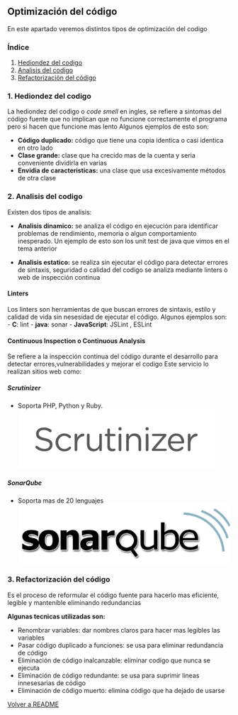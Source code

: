 ## Optimización del código
En este apartado veremos distintos tipos de optimización del codigo

### Índice

1. [Hediondez del codigo](#1-hediondez-del-codigo)
2. [Analisis del codigo](#2-analisis-del-codigo)
3. [Refactorización del código](#3-refactorización-del-código)

### 1. Hediondez del codigo
La hediondez del codigo o *code smell* en ingles, se refiere a sintomas del código fuente que no implican que no funcione 
correctamente el programa pero si hacen que funcione mas lento
Algunos ejemplos de esto son:

- **Código duplicado:** código que tiene una copia identica o casi identica en otro lado
- **Clase grande:** clase que ha crecido mas de la cuenta y seria conveniente dividirla en varias
- **Envidia de caracteristicas:** una clase que usa excesivamente métodos de otra clase

### 2. Analisis del codigo

Existen dos tipos de analisis:

- **Analisis dinamico:** se analiza el código en ejecución para identificar problemas de rendimiento, memoria o algun
comportamiento inesperado. Un ejemplo de esto son los unit test de java que vimos en el tema anterior

- **Analisis estatico:** se realiza sin ejecutar el código para detectar errores de sintaxis, seguridad o calidad del codigo
se analiza mediante linters o web de inspección continua 

#### Linters
Los linters son herramientas de que buscan errores de sintaxis, estilo y calidad de vida sin nesesidad de ejecutar
el código. Algunos ejemplos son:
		- **C**: lint
		- **java**: sonar
		- **JavaScript**: JSLint , ESLint

####  Continuous Inspection o Continuous Analysis

Se refiere a la inspección continua del código durante el desarrollo para detectar errores,vulnerabilidades y mejorar el codigo
Este servicio lo realizan sitios web como:

##### Scrutinizer

- Soporta PHP, Python y Ruby.
![Scrutinizer](Imagenes/scrutinizer.jpg)

##### SonarQube

- Soporta mas de 20 lenguajes
![SonarQube](Imagenes/sonarqube.png)

### 3. Refactorización del código

Es el proceso de reformular el código fuente para hacerlo mas eficiente, legible y mantenible eliminando redundancias

**Algunas tecnicas utilizadas son:**

- Renombrar variables: dar nombres claros para hacer mas legibles las variables
- Pasar código duplicado a funciones: se usa para eliminar redundancia de código
- Eliminación de código inalcanzable: eliminar codigo que nunca se ejecuta
- Eliminación de código redundante: se usa para suprimir lineas innesesarias de código
- Eliminación de código muerto: elimina código que ha dejado de usarse



[Volver a README](README.md)
